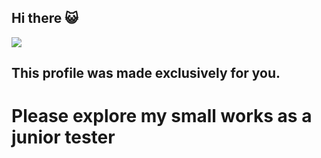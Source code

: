 ## Hi there 😺
<image src="https://i-enlisted.cdn.gaijin.net/original/3X/e/3/e3f05b6d800514c232643e8e5394e5f784e6ec01.jpeg">

## This profile was made exclusively for you. 
# Please explore my small works as a junior tester
